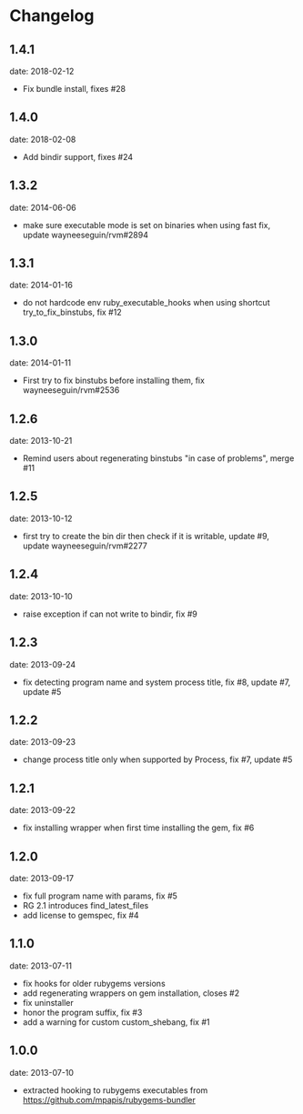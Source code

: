 # Changelog

## 1.4.1
date: 2018-02-12

- Fix bundle install, fixes #28

## 1.4.0
date: 2018-02-08

- Add bindir support, fixes #24

## 1.3.2
date: 2014-06-06

- make sure executable mode is set on binaries when using fast fix, update wayneeseguin/rvm#2894

## 1.3.1
date: 2014-01-16

- do not hardcode env ruby_executable_hooks when using shortcut try_to_fix_binstubs, fix #12

## 1.3.0
date: 2014-01-11

- First try to fix binstubs before installing them, fix wayneeseguin/rvm#2536

## 1.2.6
date: 2013-10-21

- Remind users about regenerating binstubs "in case of problems", merge #11

## 1.2.5
date: 2013-10-12

-  first try to create the bin dir then check if it is writable, update #9, update wayneeseguin/rvm#2277

## 1.2.4
date: 2013-10-10

- raise exception if can not write to bindir, fix #9

## 1.2.3
date: 2013-09-24

- fix detecting program name and system process title, fix #8, update #7, update #5

## 1.2.2
date: 2013-09-23

- change process title only when supported by Process, fix #7, update #5

## 1.2.1
date: 2013-09-22

 - fix installing wrapper when first time installing the gem, fix #6

## 1.2.0
date: 2013-09-17

 - fix full program name with params, fix #5
 - RG 2.1 introduces find_latest_files
 - add license to gemspec, fix #4

## 1.1.0
date: 2013-07-11

 - fix hooks for older rubygems versions
 - add regenerating wrappers on gem installation, closes #2
 - fix uninstaller
 - honor the program suffix, fix #3
 - add a warning for custom custom_shebang, fix #1

## 1.0.0
date: 2013-07-10

 - extracted hooking to rubygems executables from https://github.com/mpapis/rubygems-bundler

